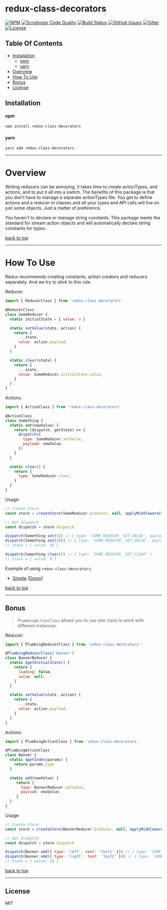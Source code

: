 # redux-class-decorators

[![NPM](https://img.shields.io/npm/v/redux-class-decorators.svg?style=flat-square)](https://www.npmjs.com/package/redux-class-decorators)  [![Scrutinizer Code Quality](https://img.shields.io/scrutinizer/g/expert-m/redux-class-decorators.svg?style=flat-square)](https://scrutinizer-ci.com/g/expert-m/redux-class-decorators/?branch=master)  [![Build Status](https://img.shields.io/scrutinizer/build/g/expert-m/redux-class-decorators.svg?style=flat-square)](https://scrutinizer-ci.com/g/expert-m/redux-class-decorators/build-status/master)  [![GitHub Issues](https://img.shields.io/github/issues/expert-m/redux-class-decorators.svg?style=flat-square)](https://github.com/expert-m/redux-class-decorators/issues)  [![Gitter](https://img.shields.io/badge/gitter-join_chat-blue.svg?style=flat-square)](https://gitter.im/expert_m/redux-class-decorators)  [![License](https://img.shields.io/badge/license-MIT-blue.svg?style=flat-square)](https://opensource.org/licenses/MIT)

## Table Of Contents
- [Installation](#installation)
    - [npm](#npm)
    - [yarn](#yarn)
- [Overview](#overviewe)
- [How To Use](#how-to-use)
- [Bonus](#bonus)
- [License](#license)

## Installation

#### npm
```bash
npm install redux-class-decorators
```

#### yarn
```bash
yarn add redux-class-decorators
```

---

# Overview
Writing reducers can be annoying, it takes time to create actionTypes, and actions, and to put it all into a switch. The benefits of this package is that you don't have to manage a separate actionTypes file. You get to define actions and a reducer in classes and all your types and API calls will live on just some objects. Just a matter of preference.

You haven't to declare or manage string constants. This package meets the standard for stream action objects and will automatically declare string constants for types.

[back to top](#table-of-contents)

---

# How To Use
Redux recommends creating constants, action creators and reducers separately. And we try to stick to this rule.

Reducer:
```js
import { ReducerClass } from 'redux-class-decorators'

@ReducerClass
class SomeReducer {
  static initialState = { value: 0 }

  static setValue(state, action) {
    return {
      ...state,
      value: action.payload,
    }
  }

  static clear(state) {
    return {
      ...state,
      value: SomeReducer.initialState.value,
    }
  }
}
```

Actions:
```js
import { ActionClass } from 'redux-class-decorators'

@ActionClass
class Something {
  static set(newValue) {
    return (dispatch, getState) => {
      dispatch({
        type: SomeReducer.setValue,
        payload: newValue,
      })
    }
  }

  static clear() {
    return {
      type: SomeReducer.clear,
    }
  }
}
```

Usage:
```js
// Create store
const store = createStore(SomeReducer.$reducer, null, applyMiddleware(thunk))

// Get dispatch
const dispatch = store.dispatch

dispatch(Something.set(5)) // { type: 'SOME_REDUCER__SET_VALUE', payload: 5 }
dispatch(Something.set(10)) // { type: 'SOME_REDUCER__SET_VALUE', payload: 10 }
// state = { value: 10 }

dispatch(Something.clear()) // { type: 'SOME_REDUCER__SET_CLEAR' }
// state = { value: 0 }
```

Example of using `redux-class-decorators`:
* [Simple](https://github.com/expert-m/redux-class-decorators/tree/master/examples/simple) ([Demo](https://expert-m.github.io/redux-class-decorators/))

[back to top](#table-of-contents)

---

## Bonus
> `PlumbingActionClass` allows you to use one class to work with different instances.

Reducer:
```js
import { PlumbingReducerClass } from 'redux-class-decorators'

@PlumbingReducerClass('Banner')
class BannerReducer {
  static $getInitialState() {
    return {
      loading: false,
      value: null,
    }
  }

  static setValue(state, action) {
    return {
      ...state,
      value: action.payload,
    }
  }
}
```

Actions:
```js
import { PlumbingActionClass } from 'redux-class-decorators'

@PlumbingActionClass
class Banner {
  static $getIndex(params) {
    return params.type
  }

  static add(newValue) {
     return {
       type: BannerReducer.setValue,
       payload: newValue,
     }
  }
}
```

Usage:
```js
// Create store
const store = createStore(BannerReducer.$reducer, null, applyMiddleware(thunk))

// Get dispatch
const dispatch = store.dispatch

dispatch(Banner.add({ type: 'left', text: 'Test1' })) // { type: 'SOME_REDUCER__SET_VALUE', payload: 5 }
dispatch(Banner.add({ type: 'right', text: 'Test2' })) // { type: 'SOME_REDUCER__SET_VALUE', payload: 10 }
// state = { value: 10 }
```

[back to top](#table-of-contents)

---

## License
MIT
